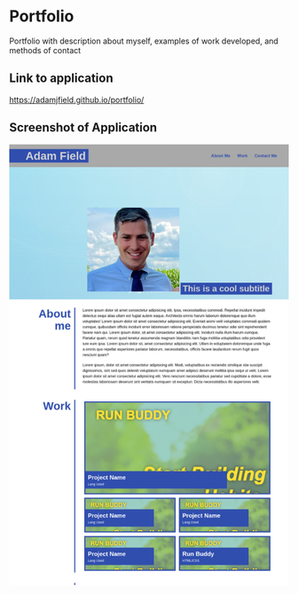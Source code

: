 # Portfolio
Portfolio with description about myself, examples of work developed, and methods of contact

## Link to application
https://adamjfield.github.io/portfolio/

## Screenshot of Application
![image](./assets/images/portfolio-screenshot.jpeg)